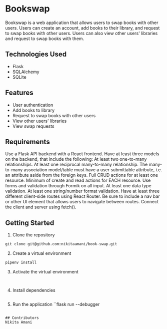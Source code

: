 # Bookswap

Bookswap is a web application that allows users to swap books with other users. Users can create an account, add books to their library, and request to swap books with other users. Users can also view other users' libraries and request to swap books with them.

## Technologies Used

- Flask
- SQLAlchemy
- SQLite

## Features

- User authentication
- Add books to library
- Request to swap books with other users
- View other users' libraries
- View swap requests

##  Requirements

Use a Flask API backend with a React frontend.
Have at least three models on the backend, that include the following:
At least two one-to-many relationships.
At least one reciprocal many-to-many relationship.
The many-to-many association model/table must have a user submittable attribute, i.e. an attribute aside from the foreign keys.
Full CRUD actions for at least one resource.
Minimum of create and read actions for EACH resource.
Use forms and validation through Formik on all input.
At least one data type validation.
At least one string/number format validation.
Have at least three different client-side routes using React Router. Be sure to include a nav bar or other UI element that allows users to navigate between routes.
Connect the client and server using fetch().

## Getting Started

1. Clone the repository

```
git clone git@github.com:nikitaamani/book-swap.git
```

2. Create a virtual environment

```
pipenv install
```

3. Activate the virtual environment
``` pipenv install


```

4. Install dependencies

```pipenv install flask flask-sqlalchemy flask-cors flask-migrate flask-restful flask-jwt-extended

```

5. Run the application
   ``flask run --debugger

```

## Contributors
Nikita Amani
```
